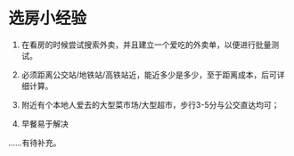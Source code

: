 # 选房小经验

1. 在看房的时候尝试搜索外卖，并且建立一个爱吃的外卖单，以便进行批量测试。

2. 必须距离公交站/地铁站/高铁站近，能近多少是多少，至于距离成本，后可详细计算。

3. 附近有个本地人爱去的大型菜市场/大型超市，步行3-5分与公交直达均可；

4. 早餐易于解决

……有待补充。
